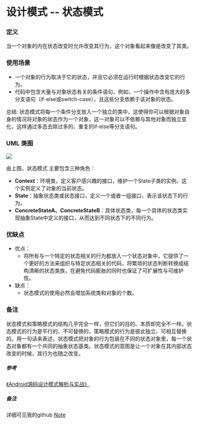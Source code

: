 # 设计模式 -- 状态模式

### 定义

当一个对象的内在状态改变时允许改变其行为，这个对象看起来像是改变了其类。

### 使用场景

- 一个对象的行为取决于它的状态，并且它必须在运行时根据状态改变它的行为。
- 代码中包含大量与对象状态有关的条件语句，例如，一个操作中含有庞大的多分支语句（if-else或switch-case），且这些分支依赖于该对象的状态。

总结: 状态模式将每一个条件分支放入一个独立的类中，这使得你可以根据对象自身的情况将对象的状态作为一个对象，这一对象可以不依赖与其他对象而独立变化，这样通过多态去除过多的、重复的if-else等分支语句。

### UML 类图

![](https://github.com/mrlsm/Note/blob/master/designPatterns/images/state_uml.jpg)

由上图，状态模式 主要包含三种角色：
- **Context**：环境类，定义客户感兴趣的接口，维护一个State子类的实例，这个实例定义了对象的当前状态。
- **State**：抽象状态类或状态接口，定义一个或者一组接口，表示该状态下的行为。
- **ConcreteStateA、ConcreteStateB**：具体状态类，每一个具体的状态类实现抽象State中定义的接口，从而达到不同状态下的不同行为。

### 优缺点
- 优点：
    - 将所有与一个特定的状态相关的行为都放入一个状态对象中，它提供了一个更好的方法来组织与特定状态相关的代码，将繁琐的状态判断转换成结构清晰的状态类族，在避免代码膨胀的同时也保证了可扩展性与可维护性。
- 缺点：
    - 状态模式的使用必然会增加系统类和对象的个数。

### 备注

状态模式和策略模式的结构几乎完全一样，但它们的目的、本质却完全不一样。状态模式的行为是平行的、不可替换的，策略模式的行为是彼此独立、可相互替换的。用一句话来表述，状态模式把对象的行为包装在不同的状态对象里，每一个状态对象都有一个共同的抽象状态基类。状态模式的意图是让一个对象在其内部状态改变的时候，其行为也随之改变。

##### 参考
[《Android源码设计模式解析与实战》](https://book.douban.com/subject/26644935/)

##### 备注
详细可见我的github [Note](https://github.com/mrlsm/Note)